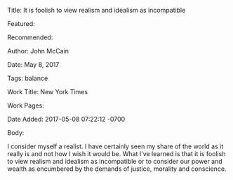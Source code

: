 Title: It is foolish to view realism and idealism as incompatible

Featured: 

Recommended: 

Author: John McCain

Date: May 8, 2017

Tags: balance

Work Title: New York Times

Work Pages:  

Date Added: 2017-05-08 07:22:12 -0700

Body:

I consider myself a realist. I have certainly seen my share of the world as it really is and not how I wish it would be. What I've learned is that it is foolish to view realism and idealism as incompatible or to consider our power and wealth as encumbered by the demands of justice, morality and conscience.


